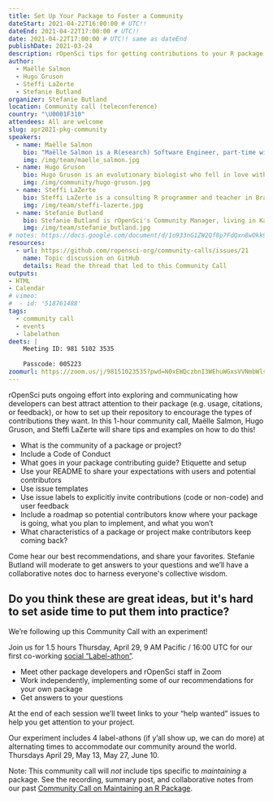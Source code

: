 ```yaml
---
title: Set Up Your Package to Foster a Community
dateStart: 2021-04-22T16:00:00 # UTC!!
dateEnd: 2021-04-22T17:00:00 # UTC!!
date: 2021-04-22T17:00:00 # UTC!! same as dateEnd
publishDate: 2021-03-24
description: rOpenSci tips for getting contributions to your R package
author:
  - Maëlle Salmon
  - Hugo Gruson
  - Steffi LaZerte
  - Stefanie Butland
organizer: Stefanie Butland
location: Community call (teleconference)
country: "\U0001F310"
attendees: All are welcome
slug: apr2021-pkg-community
speakers:  
  - name: Maëlle Salmon
    bio: "Maëlle Salmon is a R(esearch) Software Engineer, part-time with rOpenSci where she, among other things, maintains the guide [rOpenSci Packages: Development, Maintenance, and Peer Review](https://devguide.ropensci.org/). She also created the [R-hub blog](https://blog.r-hub.io) and co-wrote the book [HTTP testing in R](https://books.ropensci.org/http-testing) with [Scott Chamberlain](/author/scott-chamberlain). She lives in Nancy, France. Maëlle on [GitHub](https://github.com/maelle), [Twitter](https://twitter.com/ma_salmon), [Website](https://masalmon.eu/), [rOpenSci](/author/maëlle-salmon/)."
    img: /img/team/maelle_salmon.jpg
  - name: Hugo Gruson
    bio: Hugo Gruson is an evolutionary biologist who fell in love with R and R package development during his PhD. After this, he moved to a Research Software Engineer job in Montpellier, France, to work full time on building tools for research in epidemiology. Hugo on [GitHub](https://github.com/Bisaloo), [Twitter](https://twitter.com/grusonh), [Website](https://www.normalesup.org/~hgruson/), [rOpenSci](/author/hugo-gruson/).
    img: /img/community/hugo-gruson.jpg
  - name: Steffi LaZerte
    bio: Steffi LaZerte is a consulting R programmer and teacher in Brandon, Canada, and part-time Community Assistant for rOpenSci. She co-authored the [rOpenSci Community Contributing Guide](https://contributing.ropensci.org/) with Stefanie Butland. Though her background is in Behavioral Ecology, her love of R drew her away from academia and into a career facilitating science with R. Steffi on [GitHub](https://github.com/steffilazerte), [Twitter](https://twitter.com/steffilazerte), [Website](https://steffilazerte.ca/), [rOpenSci](/author/steffi-lazerte/).
    img: /img/team/steffi-lazerte.jpg
  - name: Stefanie Butland
    bio: Stefanie Butland is rOpenSci's Community Manager, living in Kamloops, Canada. She created the [rOpenSci Community Contributing Guide](https://contributing.ropensci.org/), co-authored with Steffi LaZerte, that helps people match their motivations and skills to different ways to make code and non-code contributions. Stefanie on [GitHub](https://github.com/stefaniebutland), [Twitter](https://twitter.com/StefanieButland), [Website](https://stefaniebutland.netlify.app/), [rOpenSci](/author/stefanie-butland/).
    img: /img/team/stefanie_butland.jpg    
# notes: https://docs.google.com/document/d/1o933nG1ZW2Qf8p7FdQxn8wOkk9qoBINL1fx3FlIFSJU/
resources:
  - url: https://github.com/ropensci-org/community-calls/issues/21
    name: Topic discussion on GitHub
    details: Read the thread that led to this Community Call
outputs:
- HTML
- Calendar 
# vimeo:
#  - id: '518761488'
tags:
  - community call
  - events
  - labelathon
deets: |
    Meeting ID: 981 5102 3535
    
    Passcode: 005223
zoomurl: https://zoom.us/j/98151023535?pwd=N0xEWDczbnI3WEhuWGxsVVNmbWlsUT09
---
```


rOpenSci puts ongoing effort into exploring and communicating how developers can best attract attention to their package (e.g. usage, citations, or feedback), or how to set up their repository to encourage the types of contributions they want. In this 1-hour community call, Maëlle Salmon, Hugo Gruson, and Steffi LaZerte will share tips and examples on how to do this! 

- What is the community of a package or project? 
- Include a Code of Conduct 
- What goes in your package contributing guide? Etiquette and setup
- Use your README to share your expectations with users and potential contributors
- Use issue templates
- Use issue labels to explicitly invite contributions (code or non-code) and user feedback
- Include a roadmap so potential contributors know where your package is going, what you plan to implement, and what you won’t
- What characteristics of a package or project make contributors keep coming back?

Come hear our best recommendations, and share your favorites. Stefanie Butland will moderate to get answers to your questions and we’ll have a collaborative notes doc to harness everyone's collective wisdom.

## Do you think these are great ideas, but it's hard to set aside time to put them into practice?

We’re following up this Community Call with an experiment! 

Join us for 1.5 hours Thursday, April 29, 9 AM Pacific / 16:00 UTC for our first co-working [social “Label-athon”](/events/labelathon01/).

- Meet other package developers and rOpenSci staff in Zoom
- Work independently, implementing some of our recommendations for your own package
- Get answers to your questions 

At the end of each session we’ll tweet links to your “help wanted” issues to help you get attention to your project. 

Our experiment includes 4 label-athons (if y’all show up, we can do more) at alternating times to accommodate our community around the world. Thursdays April 29, May 13, May 27, June 10. 

Note: This community call will *not* include tips specific to *maintaining* a package. See the recording, summary post, and collaborative notes from our past [Community Call on Maintaining an R Package](/commcalls/2020-03-18/).
